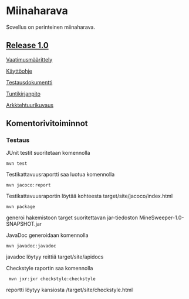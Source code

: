 # Miinaharava

Sovellus on perinteinen miinaharava.
## [Release 1.0](https://github.com/Sampyy/ot-harjoitustyo/releases/tag/1.0)

[Vaatimusmäärittely](https://github.com/Sampyy/ot-harjoitustyo/blob/master/MineSweeper/dokumentaatio/vaatimusmaarittely.md)

[Käyttöohje](https://github.com/Sampyy/ot-harjoitustyo/blob/master/MineSweeper/dokumentaatio/kayttoohjeet.md)

[Testausdokumentti](https://github.com/Sampyy/ot-harjoitustyo/blob/master/MineSweeper/dokumentaatio/testausdokumentti.md)

[Tuntikirjanpito](https://github.com/Sampyy/ot-harjoitustyo/blob/master/MineSweeper/dokumentaatio/tuntikirjanpito.md)

[Arkktehtuurikuvaus](https://github.com/Sampyy/ot-harjoitustyo/blob/master/MineSweeper/dokumentaatio/arkkitehtuurikuvaus.md)



## Komentorivitoiminnot

### Testaus

JUnit testit suoritetaan komennolla

```
mvn test
```

Testikattavuusraportti saa luotua komennolla 

```
mvn jacoco:report
```
Testikattavuusraportin löytää kohteesta target/site/jacoco/index.html 

```
mvn package
```

generoi hakemistoon target suoritettavan jar-tiedoston MineSweeper-1.0-SNAPSHOT.jar


JavaDoc generoidaan komennolla

```
mvn javadoc:javadoc
```
javadoc löytyy reittiä target/site/apidocs  


Checkstyle raportin saa komennolla

```
 mvn jxr:jxr checkstyle:checkstyle
```
reportti löytyy kansiosta /target/site/checkstyle.html

